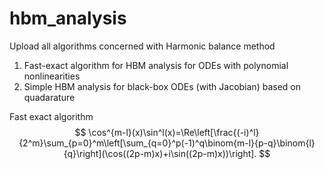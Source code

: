 # hbm_analysis
Upload all algorithms concerned with Harmonic balance method

1. Fast-exact algorithm for HBM analysis for ODEs with polynomial nonlinearities
2. Simple HBM analysis for black-box ODEs (with Jacobian) based on quadarature

Fast exact algorithm
$$
\cos^{m-l}(x)\sin^l(x)=\Re\left[\frac{(-i)^l}{2^m}\sum_{p=0}^m\left[\sum_{q=0}^p(-1)^q\binom{m-l}{p-q}\binom{l}{q}\right](\cos((2p-m)x)+i\sin((2p-m)x))\right].
$$